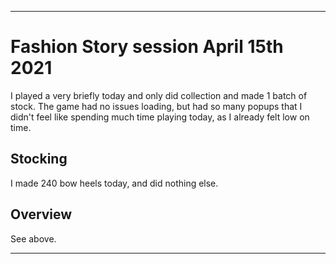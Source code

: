 
***

# Fashion Story session April 15th 2021

I played a very briefly today and only did collection and made 1 batch of stock. The game had no issues loading, but had so many popups that I didn't feel like spending much time playing today, as I already felt low on time.

## Stocking

I made 240 bow heels today, and did nothing else.

## Overview

See above.

***

